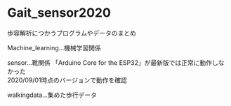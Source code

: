 # Gait_sensor2020
歩容解析につかうプログラムやデータのまとめ

Machine_learning…機械学習関係

sensor…靴関係
「Arduino Core for the ESP32」が最新版では正常に動作しなかった  
2020/09/01時点のバージョンで動作を確認　　

walkingdata…集めた歩行データ　　
